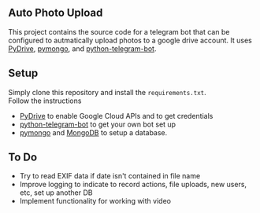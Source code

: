 Auto Photo Upload
-------

This project contains the source code for a telegram bot that can be configured to autmatically upload photos to a google drive account. It uses [PyDrive](https://github.com/googleworkspace/PyDrive), [pymongo](https://github.com/mongodb/mongo-python-driver), and [python-telegram-bot](https://github.com/python-telegram-bot/python-telegram-bot/tree/master/examples).

Setup
--------------

Simply clone this repository and install the `requirements.txt`.  
Follow the instructions 
 - [PyDrive](https://github.com/googleworkspace/PyDrive) to enable Google Cloud APIs and to get credentials
 - [python-telegram-bot](https://github.com/python-telegram-bot/python-telegram-bot) to get your own bot set up
 - [pymongo](https://github.com/mongodb/mongo-python-driver) and [MongoDB](https://www.mongodb.com/) to setup a database.


To Do
-----
- Try to read EXIF data if date isn't contained in file name
- Improve logging to indicate to record actions, file uploads, new users, etc, set up another DB
- Implement functionality for working with video
